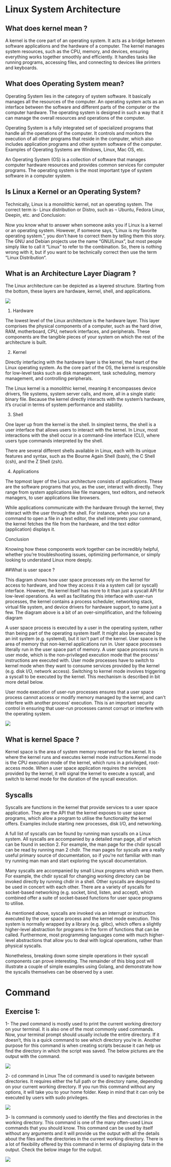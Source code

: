 # Linux System Architecture 

## What does kernel mean ?

A kernel is the core part of an operating system. It acts as a bridge between software applications and the hardware of a computer. The kernel manages system resources, such as the CPU, memory, and devices, ensuring everything works together smoothly and efficiently. It handles tasks like running programs, accessing files, and connecting to devices like printers and keyboards.

## What does Operating System mean?

Operating System lies in the category of system software. It basically manages all the resources of the computer. An operating system acts as an interface between the software and different parts of the computer or the computer hardware. The operating system is designed in such a way that it can manage the overall resources and operations of the computer. 

Operating System is a fully integrated set of specialized programs that handle all the operations of the computer. It controls and monitors the execution of all other programs that reside in the computer, which also includes application programs and other system software of the computer. Examples of Operating Systems are Windows, Linux, Mac OS, etc.

An Operating System (OS) is a collection of software that manages computer hardware resources and provides common services for computer programs. The operating system is the most important type of system software in a computer system.

## Is Linux a Kernel or an Operating System?

Technically, Linux is a monolithic kernel, not an operating system. The correct term is- Linux distribution or Distro, such as – Ubuntu, Fedora Linux, Deepin, etc. 
and Conclusion:

Now you know what to answer when someone asks you if Linux is a kernel or an operating system. However, if someone says, “Linux is my favorite operating system.”, you don’t have to correct them by telling them this story. The GNU and Debian projects use the name “GNU/Linux”, but most people simply like to call it “Linux” to refer to the combination. So, there is nothing wrong with it, but if you want to be technically correct then use the term “Linux Distribution“.

## What is an Architecture Layer Diagram ?

The Linux architecture can be depicted as a layered structure. Starting from the bottom, these layers are hardware, kernel, shell, and applications.
<div>
  <img src="https://github.com/user-attachments/assets/a73965c3-68c2-48e3-8efb-e11f5159ce8b">
</div>


1. Hardware

The lowest level of the Linux architecture is the hardware layer. This layer comprises the physical components of a computer, such as the hard drive, RAM, motherboard, CPU, network interfaces, and peripherals. These components are the tangible pieces of your system on which the rest of the architecture is built.

2. Kernel

Directly interfacing with the hardware layer is the kernel, the heart of the Linux operating system. As the core part of the OS, the kernel is responsible for low-level tasks such as disk management, task scheduling, memory management, and controlling peripherals.

The Linux kernel is a monolithic kernel, meaning it encompasses device drivers, file systems, system server calls, and more, all in a single static binary file. Because the kernel directly interacts with the system’s hardware, it’s crucial in terms of system performance and stability.

3. Shell

One layer up from the kernel is the shell. In simplest terms, the shell is a user interface that allows users to interact with the kernel. In Linux, most interactions with the shell occur in a command-line interface (CLI), where users type commands interpreted by the shell.

There are several different shells available in Linux, each with its unique features and syntax, such as the Bourne Again Shell (bash), the C Shell (csh), and the Z Shell (zsh).

4. Applications

The topmost layer of the Linux architecture consists of applications. These are the software programs that you, as the user, interact with directly. They range from system applications like file managers, text editors, and network managers, to user applications like browsers.

While applications communicate with the hardware through the kernel, they interact with the user through the shell. For instance, when you run a command to open a file in a text editor, the shell interprets your command, the kernel fetches the file from the hardware, and the text editor (application) displays it.

Conclusion

Knowing how these components work together can be incredibly helpful, whether you’re troubleshooting issues, optimizing performance, or simply looking to understand Linux more deeply.






##What is user space ?

This diagram shows how user space processes rely on the kernel for access to hardware, and how they access it via a system call (or syscall) interface. However, the kernel itself has more to it than just a syscall API for low-level operations. As well as facilitating this interface with user-run processes, the kernel contains a process scheduler, networking stack, virtual file system, and device drivers for hardware support, to name just a few. The diagram above is a bit of an over-simplification, and the following diagram

A user space process is executed by a user in the operating system, rather than being part of the operating system itself. It might also be executed by an init system (e.g. systemd), but it isn't part of the kernel. User space is the area of memory that non-kernel applications run in. User space processes literally run in the user space part of memory. A user space process runs in user mode, which is the non-privileged execution mode that the process' instructions are executed with. User mode processes have to switch to kernel mode when they want to consume services provided by the kernel (e.g. disk I/O, network access). Switching to kernel mode involves triggering a syscall to be executed by the kernel. This mechanism is described in bit more detail below.

User mode execution of user-run processes ensures that a user space process cannot access or modify memory managed by the kernel, and can't interfere with another process' execution. This is an important security control in ensuring that user-run processes cannot corrupt or interfere with the operating system.


<div>
  <img src="https://github.com/user-attachments/assets/d92fbb96-b939-405d-8695-edb706d78891">
</div>

## What is kernel Space ?

Kernel space is the area of system memory reserved for the kernel. It is where the kernel runs and executes kernel mode instructions.Kernel mode is the CPU execution mode of the kernel, which runs in a privileged, root-access mode. When a user space application requires the services provided by the kernel, it will signal the kernel to execute a syscall, and switch to kernel mode for the duration of the syscall execution.

##  Syscalls

Syscalls are functions in the kernel that provide services to a user space application. They are the API that the kernel exposes to user space programs, which allow a program to utilise the functionality the kernel offers. Examples include starting new processes, disk I/O, and networking.

A full list of syscalls can be found by running man syscalls on a Linux system. All syscalls are accompanied by a detailed man page, all of which can be found in section 2. For example, the man page for the chdir syscall can be read by running man 2 chdir. The man pages for syscalls are a really useful primary source of documentation, so if you're not familiar with man try running man man and start exploring the syscall documentation.

Many syscalls are accompanied by small Linux programs which wrap them. For example, the chdir syscall for changing working directory can be invoked directly by running chdir in a shell. Other syscalls are designed to be used in concert with each other. There are a variety of syscalls for socket-based networking (e.g. socket, bind, listen, and accept), which combined offer a suite of socket-based functions for user space programs to utilise.

As mentioned above, syscalls are invoked via an interrupt or instruction executed by the user space process and the kernel mode execution. This system is normally wrapped by a library (e.g. glibc), which offers a slightly higher-level abstraction for programs in the form of functions that can be called. Furthermore, most programming languages come with much higher-level abstractions that allow you to deal with logical operations, rather than physical syscalls.

Nonetheless, breaking down some simple operations in their syscall components can prove interesting. The remainder of this blog post will illustrate a couple of simple examples using Golang, and demonstrate how the syscalls themselves can be observed by a user.


# Command

## Exercise 1:
  1- The pwd command is mostly used to print the current working directory on your terminal. It is  also one of the most commonly used commands. 
 Now, your terminal prompt should usually include the entire directory. If it doesn’t, this is a quick command to see which directory you’re in. Another purpose for this command is when creating scripts because it can help us find the directory in which the script was saved. The below pictures are the output with the command.
    
<div>
  <img src="https://github.com/user-attachments/assets/1fc1f1d8-8c86-467e-a47e-acd53274037c">
</div>

  2- cd command in Linux
 The cd command is used to navigate between directories. It requires either the full path or   the directory name, depending on your current working directory. If you run this command without any options, it will take you to your home folder. Keep in mind that it can only be executed by users with sudo privileges.

<div>
  <img src="https://github.com/user-attachments/assets/8f2e40e0-f0a3-44f5-9f24-dea3863dcb9b">
</div>

3- ls command is commonly used to identify the files and directories in the working directory. This command is one of the many often-used Linux commands that you should know. This command can be used by itself without any arguments and it will provide us the output with all the details about the files and the directories in the current working directory. There is a lot of flexibility offered by this command in terms of displaying data in the output. Check the below image for the output.

<div>
  <img src="https://github.com/user-attachments/assets/8093949e-768f-4e37-bd4a-80da10e192be">
</div>


      










